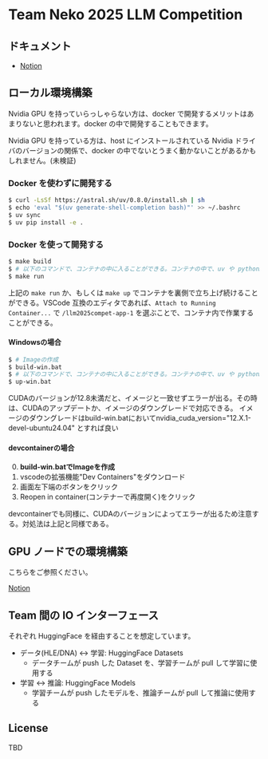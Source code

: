 # Team Neko 2025 LLM Competition

## ドキュメント

- [Notion](https://www.notion.so/Team-22a9dd6b4cc28015850dc9a4d2314393)

## ローカル環境構築

Nvidia GPU を持っていらっしゃらない方は、docker で開発するメリットはあまりないと思われます。docker の中で開発することもできます。

Nvidia GPU を持っている方は、host にインストールされている Nvidia ドライバのバージョンの関係で、docker の中でないとうまく動かないことがあるかもしれません。(未検証)

### Docker を使わずに開発する

```bash
$ curl -LsSf https://astral.sh/uv/0.8.0/install.sh | sh
$ echo 'eval "$(uv generate-shell-completion bash)"' >> ~/.bashrc
$ uv sync
$ uv pip install -e .
```

### Docker を使って開発する

```bash
$ make build
$ # 以下のコマンドで、コンテナの中に入ることができる。コンテナの中で、uv や python3 等のコマンドを実行することができる。
$ make run
```

上記の `make run` か、もしくは `make up` でコンテナを裏側で立ち上げ続けることができる。VSCode 互換のエディタであれば、`Attach to Running Container...` で `/llm2025compet-app-1` を選ぶことで、コンテナ内で作業することができる。

#### Windowsの場合
```bash
$ # Imageの作成
$ build-win.bat
$ # 以下のコマンドで、コンテナの中に入ることができる。コンテナの中で、uv や python3 等のコマンドを実行することができる。
$ up-win.bat
```
CUDAのバージョンが12.8未満だと、イメージと一致せずエラーが出る。その時は、CUDAのアップデートか、イメージのダウングレードで対応できる。
イメージのダウングレードはbuild-win.batにおいてnvidia_cuda_version="12.X.1-devel-ubuntu24.04"
とすれば良い

#### devcontainerの場合
0. **build-win.batでImageを作成**
1. vscodeの拡張機能"Dev Containers"をダウンロード
2. 画面左下端のボタンをクリック
3. Reopen in container(コンテナーで再度開く)をクリック

devcontainerでも同様に、CUDAのバージョンによってエラーが出るため注意する。対処法は上記と同様である。

## GPU ノードでの環境構築

こちらをご参照ください。

[Notion](https://www.notion.so/2379dd6b4cc2803aac5eddbf87c7a436)

## Team 間の IO インターフェース

それぞれ HuggingFace を経由することを想定しています。

- データ(HLE/DNA) <-> 学習: HuggingFace Datasets
  - データチームが push した Dataset を、学習チームが pull して学習に使用する
- 学習 <-> 推論: HuggingFace Models
  - 学習チームが push したモデルを、推論チームが pull して推論に使用する

## License

TBD
